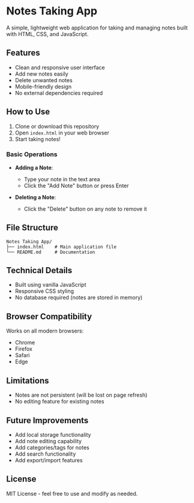 # Notes Taking App

A simple, lightweight web application for taking and managing notes built with HTML, CSS, and JavaScript.

## Features

- Clean and responsive user interface
- Add new notes easily
- Delete unwanted notes
- Mobile-friendly design
- No external dependencies required

## How to Use

1. Clone or download this repository
2. Open `index.html` in your web browser
3. Start taking notes!

### Basic Operations

- **Adding a Note**: 
  - Type your note in the text area
  - Click the "Add Note" button or press Enter
  
- **Deleting a Note**:
  - Click the "Delete" button on any note to remove it

## File Structure

```
Notes Taking App/
├── index.html    # Main application file
└── README.md     # Documentation
```

## Technical Details

- Built using vanilla JavaScript
- Responsive CSS styling
- No database required (notes are stored in memory)

## Browser Compatibility

Works on all modern browsers:
- Chrome
- Firefox
- Safari
- Edge

## Limitations

- Notes are not persistent (will be lost on page refresh)
- No editing feature for existing notes

## Future Improvements

- Add local storage functionality
- Add note editing capability
- Add categories/tags for notes
- Add search functionality
- Add export/import features

## License

MIT License - feel free to use and modify as needed.